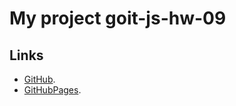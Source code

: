 # My project goit-js-hw-09


## Links

- [GitHub](https://github.com/NikolayLemehov/goit-js-hw-09).
- [GitHubPages](https://nikolaylemehov.github.io/goit-js-hw-09/).
